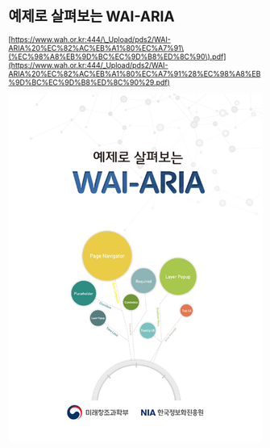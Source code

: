 # 예제로 살펴보는 WAI-ARIA

[https://www.wah.or.kr:444/\_Upload/pds2/WAI-ARIA%20%EC%82%AC%EB%A1%80%EC%A7%91\(%EC%98%A8%EB%9D%BC%EC%9D%B8%ED%8C%90\).pdf](https://www.wah.or.kr:444/_Upload/pds2/WAI-ARIA%20%EC%82%AC%EB%A1%80%EC%A7%91%28%EC%98%A8%EB%9D%BC%EC%9D%B8%ED%8C%90%29.pdf)

![](.gitbook/assets/image%20%2813%29.png)


